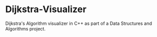 # Dijkstra-Visualizer
Dijkstra's Algorithm visualizer in C++ as part of a Data Structures and Algorithms project.
